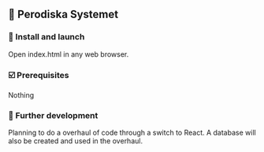 ## :notebook_with_decorative_cover: Perodiska Systemet

### :seedling: Install and launch
Open index.html in any web browser.

### :ballot_box_with_check: Prerequisites
Nothing

### :triangular_flag_on_post: Further development
Planning to do a overhaul of code through a switch to React. A database will also be created and used in the overhaul.
